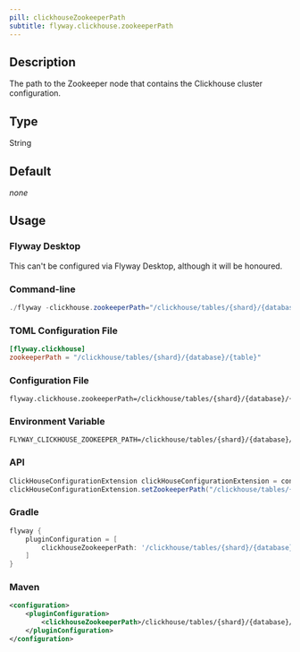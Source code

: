 ```yaml
---
pill: clickhouseZookeeperPath
subtitle: flyway.clickhouse.zookeeperPath
---
```


## Description

The path to the Zookeeper node that contains the Clickhouse cluster configuration.

## Type

String

## Default

<i>none</i>

## Usage

### Flyway Desktop

This can't be configured via Flyway Desktop, although it will be honoured.

### Command-line

```powershell
./flyway -clickhouse.zookeeperPath="/clickhouse/tables/{shard}/{database}/{table}" info
```

### TOML Configuration File

```toml
[flyway.clickhouse]
zookeeperPath = "/clickhouse/tables/{shard}/{database}/{table}"
```

### Configuration File

```properties
flyway.clickhouse.zookeeperPath=/clickhouse/tables/{shard}/{database}/{table}
```

### Environment Variable

```properties
FLYWAY_CLICKHOUSE_ZOOKEEPER_PATH=/clickhouse/tables/{shard}/{database}/{table}
```

### API

```java
ClickHouseConfigurationExtension clickHouseConfigurationExtension = configuration.getPluginRegister().getPlugin(ClickHouseConfigurationExtension.class);
clickHouseConfigurationExtension.setZookeeperPath("/clickhouse/tables/{shard}/{database}/{table}");
```

### Gradle

```groovy
flyway {
    pluginConfiguration = [
        clickhouseZookeeperPath: '/clickhouse/tables/{shard}/{database}/{table}'
    ]
}
```

### Maven

```xml
<configuration>
    <pluginConfiguration>
        <clickhouseZookeeperPath>/clickhouse/tables/{shard}/{database}/{table}</clickhouseZookeeperPath>
    </pluginConfiguration>
</configuration>
```
